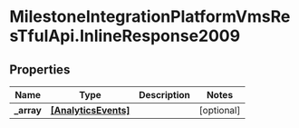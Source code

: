# MilestoneIntegrationPlatformVmsResTfulApi.InlineResponse2009

## Properties
Name | Type | Description | Notes
------------ | ------------- | ------------- | -------------
**_array** | [**[AnalyticsEvents]**](AnalyticsEvents.md) |  | [optional] 
